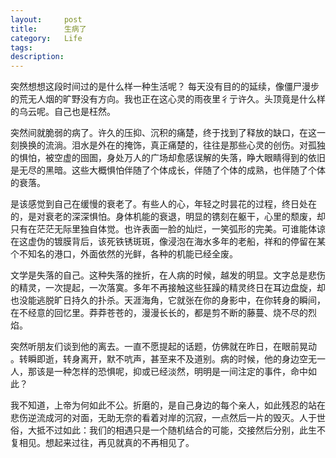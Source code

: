 ```yaml
---
layout:     post
title:      生病了
category:   Life
tags: 
description: 
--- 
```


突然想想这段时间过的是什么样一种生活呢？
每天没有目的的延续，像僵尸漫步的荒无人烟的旷野没有方向。我也正在这心灵的雨夜里彳亍许久。头顶竟是什么样的乌云呢。自己也是枉然。

<!-- more -->

突然间就脆弱的病了。许久的压抑、沉积的痛楚，终于找到了释放的缺口，在这一刻换换的流淌。泪水是外在的掩饰，真正痛楚的，往往是那些心灵的创伤。对孤独的惧怕，被空虚的囹圄，身处万人的广场却愈感误解的失落，睁大眼睛得到的依旧是无尽的黑暗。这些大概惧怕伴随了个体成长，伴随了个体的成熟，也伴随了个体的衰落。

是该感觉到自己在缓慢的衰老了。有些人的心，年轻之时昙花的过程，终日处在的，是对衰老的深深惧怕。身体机能的衰退，明显的镌刻在躯干，心里的颓废，却只有在茫茫无际里独自体觉。也许表面一脸的灿烂，一笑弧形的完美。可谁能体谅在这虚伪的镀膜背后，该死铁锈斑斑，像浸泡在海水多年的老船，祥和的停留在某个不知名的港口，外面依然的光鲜，各种的机能已经全废。

文学是失落的自己。这种失落的挫折，在人病的时候，越发的明显。文字总是悲伤的精灵，一次提起，一次落寞。多年不再接触这些狂躁的精灵终日在耳边盘旋，却也没能逃脱旷日持久的扑杀。天涯海角，它就张在你的身影中，在你转身的瞬间，在不经意的回忆里。莽莽苍苍的，漫漫长长的，都是剪不断的藤蔓、烧不尽的烈焰。

突然听朋友们谈到他的离去。一直不愿提起的话题，仿佛就在昨日，在眼前晃动 。转瞬即逝，转身离开，默不吭声，甚至来不及道别。病的时候，他的身边空无一人，那该是一种怎样的恐惧呢，抑或已经淡然，明明是一间注定的事件，命中如此？

我不知道，上帝为何如此不公。折磨的，是自己身边的每个亲人，如此残忍的站在悲伤逆流成河的对面，无助无奈的看着对岸的沉寂，一点然后一片的毁灭。人于世俗，大抵不过如此：我们的相遇只是一个随机结合的可能，交接然后分别，此生不复相见。想起来过往，再见就真的不再相见了。